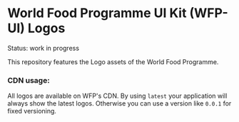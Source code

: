 # World Food Programme UI Kit (WFP-UI) Logos

Status: work in progress

This repository features the Logo assets of the World Food Programme.

### CDN usage:

All logos are available on WFP's CDN.
By using `latest` your application will always show the latest logos. Otherwise you can use a version like `0.0.1` for fixed versioning.
















<!---CDN Urls-->
